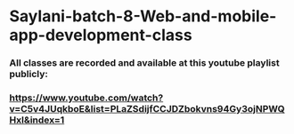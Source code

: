 # Saylani-batch-8-Web-and-mobile-app-development-class




### All classes are recorded and available at this youtube playlist publicly:
### https://www.youtube.com/watch?v=C5v4JUqkboE&list=PLaZSdijfCCJDZbokvns94Gy3ojNPWQHxl&index=1
